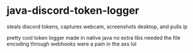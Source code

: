 # java-discord-token-logger
steals discord tokens, captures webcam, screenshots desktop, and pulls ip

pretty cool token logger made in native java no extra libs needed the file encoding through webhooks were a pain in the ass lol
